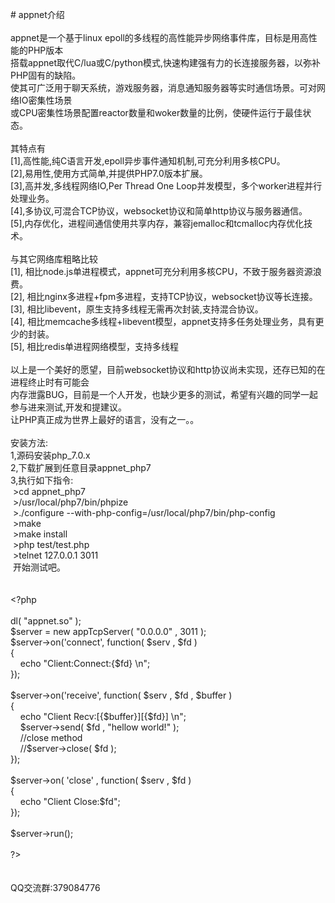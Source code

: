 <p># appnet介绍<br /><br />appnet是一个基于linux epoll的多线程的高性能异步网络事件库，目标是用高性能的PHP版本<br />搭载appnet取代C/lua或C/python模式,快速构建强有力的长连接服务器，以弥补PHP固有的缺陷。<br />使其可广泛用于聊天系统，游戏服务器，消息通知服务器等实时通信场景。可对网络IO密集性场景<br />或CPU密集性场景配置reactor数量和woker数量的比例，使硬件运行于最佳状态。<br /><br />其特点有<br />[1],高性能,纯C语言开发,epoll异步事件通知机制,可充分利用多核CPU。<br />[2],易用性,使用方式简单,并提供PHP7.0版本扩展。<br />[3],高并发,多线程网络IO,Per Thread One Loop并发模型，多个worker进程并行处理业务。<br />[4],多协议,可混合TCP协议，websocket协议和简单http协议与服务器通信。<br />[5],内存优化，进程间通信使用共享内存，兼容jemalloc和tcmalloc内存优化技术。<br /><br />与其它网络库粗略比较<br />[1], 相比node.js单进程模式，appnet可充分利用多核CPU，不致于服务器资源浪费。<br />[2], 相比nginx多进程+fpm多进程，支持TCP协议，websocket协议等长连接。<br />[3], 相比libevent，原生支持多线程无需再次封装,支持混合协议。<br />[4], 相比memcache多线程+libevent模型，appnet支持多任务处理业务，具有更少的封装。<br />[5], 相比redis单进程网络模型，支持多线程<br /><br />以上是一个美好的愿望，目前websocket协议和http协议尚未实现，还存已知的在进程终止时有可能会<br />内存泄露BUG，目前是一个人开发，也缺少更多的测试，希望有兴趣的同学一起参与进来测试,开发和提建议。<br />让PHP真正成为世界上最好的语言，没有之一。。<br /><br />安装方法:<br />1,源码安装php_7.0.x<br />2,下载扩展到任意目录appnet_php7<br />3,执行如下指令:<br />&nbsp;&gt;cd appnet_php7<br />&nbsp;&gt;/usr/local/php7/bin/phpize<br />&nbsp;&gt;./configure --with-php-config=/usr/local/php7/bin/php-config <br />&nbsp;&gt;make<br />&nbsp;&gt;make install<br />&nbsp;&gt;php test/test.php<br />&nbsp;&gt;telnet 127.0.0.1 3011<br />&nbsp;开始测试吧。<br />&nbsp;<br /><br />&lt;?php<br /><br />dl( "appnet.so" );<br />$server = new appTcpServer( "0.0.0.0" , 3011 );<br />$server-&gt;on('connect', function( $serv , $fd )<br />{<br />&nbsp;&nbsp;&nbsp; echo "Client:Connect:{$fd} \n";<br />});<br /><br />$server-&gt;on('receive', function( $serv , $fd , $buffer )<br />{&nbsp;&nbsp; &nbsp;<br />&nbsp;&nbsp; &nbsp;echo "Client Recv:[{$buffer}][{$fd}] \n";<br />&nbsp;&nbsp; &nbsp;$server-&gt;send( $fd , "hellow world!" );<br />&nbsp;&nbsp; &nbsp;//close method<br />&nbsp;&nbsp; &nbsp;//$server-&gt;close( $fd );<br />});<br /><br />$server-&gt;on( 'close' , function( $serv , $fd )<br />{<br />&nbsp;&nbsp;&nbsp; echo "Client Close:$fd";<br />});<br /><br />$server-&gt;run();<br /><br />?&gt;<br /><br /><br />QQ交流群:379084776</p>